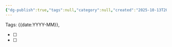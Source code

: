 ```yaml
---
{"dg-publish":true,"tags":null,"category":null,"created":"2025-10-13T20:17:13.995+01:00","updated":"2025-10-21T18:23:23.778+01:00","permalink":"/11-templates/tasks-note-quick-add/","dgPassFrontmatter":true,"noteIcon":"child"}
---
```



Tags: {{date:YYYY-MM}}, 
 
- [ ] 
- [ ] 